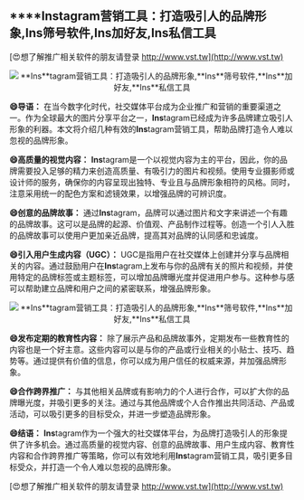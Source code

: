 ## ****Ins**tagram营销工具：打造吸引人的品牌形象,**Ins**筛号软件,**Ins**加好友,**Ins**私信工具**

[😍想了解推广相关软件的朋友请登录 http://www.vst.tw](http://www.vst.tw)

 <center><img src="https://vst.tw/MP4/tuiguang/png/7.png" alt="**Ins**tagram营销工具：打造吸引人的品牌形象,**Ins**筛号软件,**Ins**加好友,**Ins**私信工具"></center>

**😄导语：**
在当今数字化时代，社交媒体平台成为企业推广和营销的重要渠道之一。作为全球最大的图片分享平台之一，**Ins**tagram已经成为许多品牌建立吸引人形象的利器。本文将介绍几种有效的**Ins**tagram营销工具，帮助品牌打造令人难以忽视的品牌形象。

**😄高质量的视觉内容：**
**Ins**tagram是一个以视觉内容为主的平台，因此，你的品牌需要投入足够的精力来创造高质量、有吸引力的图片和视频。使用专业摄影师或设计师的服务，确保你的内容呈现出独特、专业且与品牌形象相符的风格。同时，注意采用统一的配色方案和滤镜效果，以增强品牌的可辨识度。

**😄创意的品牌故事：**
通过**Ins**tagram，品牌可以通过图片和文字来讲述一个有趣的品牌故事。这可以是品牌的起源、价值观、产品制作过程等。创造一个引人入胜的品牌故事可以使用户更加亲近品牌，提高其对品牌的认同感和忠诚度。

**😄引入用户生成内容（UGC）：**
UGC是指用户在社交媒体上创建并分享与品牌相关的内容。通过鼓励用户在**Ins**tagram上发布与你的品牌有关的照片和视频，并使用特定的品牌标签或主题标签，可以增加品牌曝光度并促进用户参与。这种参与感可以帮助建立品牌和用户之间的紧密联系，增强品牌形象。

 <center><img src="https://vst.tw/MP4/tuiguang/png/4.png" alt="**Ins**tagram营销工具：打造吸引人的品牌形象,**Ins**筛号软件,**Ins**加好友,**Ins**私信工具"></center>

**😄发布定期的教育性内容：**
除了展示产品和品牌故事外，定期发布一些教育性的内容也是一个好主意。这些内容可以是与你的产品或行业相关的小贴士、技巧、趋势等。通过提供有价值的信息，你可以成为用户信任的权威来源，并加强品牌形象。

**😄合作跨界推广：**
与其他相关品牌或有影响力的个人进行合作，可以扩大你的品牌曝光度，并吸引更多的关注。通过与其他品牌或个人合作推出共同活动、产品或活动，可以吸引更多的目标受众，并进一步塑造品牌形象。

**😄结语：**
**Ins**tagram作为一个强大的社交媒体平台，为品牌打造吸引人的形象提供了许多机会。通过高质量的视觉内容、创意的品牌故事、用户生成内容、教育性内容和合作跨界推广等策略，你可以有效地利用**Ins**tagram营销工具，吸引更多目标受众，并打造一个令人难以忽视的品牌形象。

[😍想了解推广相关软件的朋友请登录 http://www.vst.tw](http://www.vst.tw)



